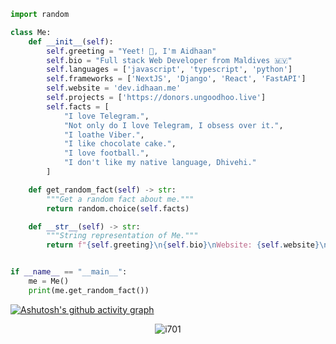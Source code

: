 ```python
import random

class Me:
    def __init__(self):
        self.greeting = "Yeet! 👋, I'm Aidhaan"
        self.bio = "Full stack Web Developer from Maldives 🇲🇻"
        self.languages = ['javascript', 'typescript', 'python']
        self.frameworks = ['NextJS', 'Django', 'React', 'FastAPI']
        self.website = 'dev.idhaan.me'
        self.projects = ['https://donors.ungoodhoo.live']
        self.facts = [
            "I love Telegram.",
            "Not only do I love Telegram, I obsess over it.",
            "I loathe Viber.",
            "I like chocolate cake.",
            "I love football.",
            "I don't like my native language, Dhivehi."
        ]

    def get_random_fact(self) -> str:
        """Get a random fact about me."""
        return random.choice(self.facts)

    def __str__(self) -> str:
        """String representation of Me."""
        return f"{self.greeting}\n{self.bio}\nWebsite: {self.website}\nLanguages: {', '.join(self.languages)}\nFrameworks: {', '.join(self.frameworks)}\nProjects: {', '.join(self.projects)}"


if __name__ == "__main__":
    me = Me()
    print(me.get_random_fact())

```

[![Ashutosh's github activity graph](https://github-readme-activity-graph.vercel.app/graph?username=i701&border=8&line=fb8c00&bg_color=fafcff&point=cf222e)](https://github.com/ashutosh00710/github-readme-activity-graph)
<p align='center'><img align="center" src="https://github-readme-streak-stats.herokuapp.com/?user=i701&" alt="i701" /></p>
